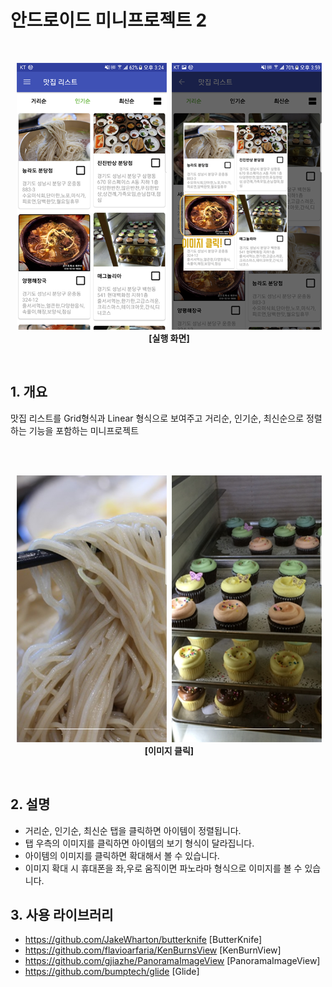 # 안드로이드 미니프로젝트 2

<br>
<p align="center">
  <img src="img/1.png">
  <img src="img/2.png">
  <br>
  <b>[실행 화면]</b>
</p>
<br>

## 1. 개요
맛집 리스트를 Grid형식과 Linear 형식으로 보여주고 거리순, 인기순, 최신순으로 정렬하는 기능을 포함하는 미니프로젝트<br><br>

<br>
<p align="center">
  <img src="img/3.png">
  <img src="img/4.png">
  <br>
  <b>[이미지 클릭]</b>
</p>
<br>

## 2. 설명
* 거리순, 인기순, 최신순 탭을 클릭하면 아이템이 정렬됩니다.
* 탭 우측의 이미지를 클릭하면 아이템의 보기 형식이 달라집니다.
* 아이템의 이미지를 클릭하면 확대해서 볼 수 있습니다.
* 이미지 확대 시 휴대폰을 좌,우로 움직이면 파노라마 형식으로 이미지를 볼 수 있습니다.

## 3. 사용 라이브러리
* https://github.com/JakeWharton/butterknife [ButterKnife]
* https://github.com/flavioarfaria/KenBurnsView [KenBurnView]
* https://github.com/gjiazhe/PanoramaImageView [PanoramaImageView]
* https://github.com/bumptech/glide [Glide]
